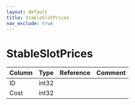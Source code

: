 ```yaml
---
layout: default
title: StableSlotPrices
nav_exclude: true
---
```

# StableSlotPrices

| Column | Type | Reference | Comment |
|--------|------|-----------|---------|
|ID|int32|||
|Cost|int32|||
